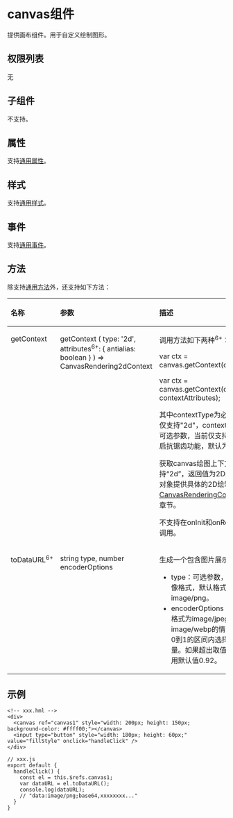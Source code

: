 # canvas组件<a name="ZH-CN_TOPIC_0000001209252175"></a>

提供画布组件。用于自定义绘制图形。

## 权限列表<a name="zh-cn_topic_0000001127284886_section11257113618419"></a>

无

## 子组件<a name="zh-cn_topic_0000001127284886_section9288143101012"></a>

不支持。

## 属性<a name="zh-cn_topic_0000001127284886_section2907183951110"></a>

支持[通用属性](js-components-common-attributes.md)。

## 样式<a name="zh-cn_topic_0000001127284886_section5775351116"></a>

支持[通用样式](js-components-common-styles.md)。

## 事件<a name="zh-cn_topic_0000001127284886_section1729055142211"></a>

支持[通用事件](js-components-common-events.md)。

## 方法<a name="zh-cn_topic_0000001127284886_section47669296127"></a>

除支持[通用方法](js-components-common-methods.md)外，还支持如下方法：

<a name="zh-cn_topic_0000001127284886_td0f869ce272e4d90b1c7df558ad7635e"></a>
<table><thead align="left"><tr id="zh-cn_topic_0000001127284886_rf11e90428c78465b9e3a0c3ec2222a3c"><th class="cellrowborder" valign="top" width="10.81%" id="mcps1.1.4.1.1"><p id="zh-cn_topic_0000001127284886_a11b4cb4edcf14b5584841b089cbea895"><a name="zh-cn_topic_0000001127284886_a11b4cb4edcf14b5584841b089cbea895"></a><a name="zh-cn_topic_0000001127284886_a11b4cb4edcf14b5584841b089cbea895"></a>名称</p>
</th>
<th class="cellrowborder" valign="top" width="26.19%" id="mcps1.1.4.1.2"><p id="zh-cn_topic_0000001127284886_ac56fe081db8a4ddca537c39d9abfcd33"><a name="zh-cn_topic_0000001127284886_ac56fe081db8a4ddca537c39d9abfcd33"></a><a name="zh-cn_topic_0000001127284886_ac56fe081db8a4ddca537c39d9abfcd33"></a>参数</p>
</th>
<th class="cellrowborder" valign="top" width="63%" id="mcps1.1.4.1.3"><p id="zh-cn_topic_0000001127284886_a05cdd2c741a54fe3a44575a5b2384be3"><a name="zh-cn_topic_0000001127284886_a05cdd2c741a54fe3a44575a5b2384be3"></a><a name="zh-cn_topic_0000001127284886_a05cdd2c741a54fe3a44575a5b2384be3"></a>描述</p>
</th>
</tr>
</thead>
<tbody><tr id="zh-cn_topic_0000001127284886_r960677f8f5e64d7f9b33b8a0ae0c824f"><td class="cellrowborder" valign="top" width="10.81%" headers="mcps1.1.4.1.1 "><p id="zh-cn_topic_0000001127284886_p931916913120"><a name="zh-cn_topic_0000001127284886_p931916913120"></a><a name="zh-cn_topic_0000001127284886_p931916913120"></a>getContext</p>
</td>
<td class="cellrowborder" valign="top" width="26.19%" headers="mcps1.1.4.1.2 "><p id="zh-cn_topic_0000001127284886_p685785963319"><a name="zh-cn_topic_0000001127284886_p685785963319"></a><a name="zh-cn_topic_0000001127284886_p685785963319"></a>getContext  ( type: '2d', attributes<sup id="zh-cn_topic_0000001127284886_sup1114274719338"><a name="zh-cn_topic_0000001127284886_sup1114274719338"></a><a name="zh-cn_topic_0000001127284886_sup1114274719338"></a>6+</sup>:  { antialias: boolean } ) =&gt; CanvasRendering2dContext</p>
</td>
<td class="cellrowborder" valign="top" width="63%" headers="mcps1.1.4.1.3 "><p id="zh-cn_topic_0000001127284886_p176180219405"><a name="zh-cn_topic_0000001127284886_p176180219405"></a><a name="zh-cn_topic_0000001127284886_p176180219405"></a>调用方法如下两种<sup id="zh-cn_topic_0000001127284886_sup520217171365"><a name="zh-cn_topic_0000001127284886_sup520217171365"></a><a name="zh-cn_topic_0000001127284886_sup520217171365"></a><span>6+</span></sup>：</p>
<p id="zh-cn_topic_0000001127284886_p1161802114405"><a name="zh-cn_topic_0000001127284886_p1161802114405"></a><a name="zh-cn_topic_0000001127284886_p1161802114405"></a>var ctx = canvas.getContext(contextType);</p>
<p id="zh-cn_topic_0000001127284886_p1161882115404"><a name="zh-cn_topic_0000001127284886_p1161882115404"></a><a name="zh-cn_topic_0000001127284886_p1161882115404"></a>var ctx = canvas.getContext(contextType, contextAttributes);</p>
<p id="zh-cn_topic_0000001127284886_p1361802194016"><a name="zh-cn_topic_0000001127284886_p1361802194016"></a><a name="zh-cn_topic_0000001127284886_p1361802194016"></a>其中contextType为必填项，当前<span id="zh-cn_topic_0000001127284886_ph96538554519"><a name="zh-cn_topic_0000001127284886_ph96538554519"></a><a name="zh-cn_topic_0000001127284886_ph96538554519"></a>仅</span>支持"2d"，contextAttributes为可选参数，当前仅支持配置是否开启抗锯齿功能，默认为关闭。</p>
<p id="zh-cn_topic_0000001127284886_p1260014407342"><a name="zh-cn_topic_0000001127284886_p1260014407342"></a><a name="zh-cn_topic_0000001127284886_p1260014407342"></a><span id="zh-cn_topic_0000001127284886_ph1178411520620"><a name="zh-cn_topic_0000001127284886_ph1178411520620"></a><a name="zh-cn_topic_0000001127284886_ph1178411520620"></a>获取canvas绘图上下文</span><span id="zh-cn_topic_0000001127284886_ph84401347573"><a name="zh-cn_topic_0000001127284886_ph84401347573"></a><a name="zh-cn_topic_0000001127284886_ph84401347573"></a>，</span><span id="zh-cn_topic_0000001127284886_ph175721426712"><a name="zh-cn_topic_0000001127284886_ph175721426712"></a><a name="zh-cn_topic_0000001127284886_ph175721426712"></a>参数仅支持</span><span id="zh-cn_topic_0000001127284886_ph195904508914"><a name="zh-cn_topic_0000001127284886_ph195904508914"></a><a name="zh-cn_topic_0000001127284886_ph195904508914"></a>“2d”，</span>返回值为2D绘制对象，该对象提供具体的2D绘制操作。详见<a href="js-components-canvas-canvasrenderingcontext2d.md">CanvasRenderingContext2D对象</a>章节。</p>
<p id="zh-cn_topic_0000001127284886_p14183154363412"><a name="zh-cn_topic_0000001127284886_p14183154363412"></a><a name="zh-cn_topic_0000001127284886_p14183154363412"></a>不支持在onInit和onReady中进行调用。</p>
</td>
</tr>
<tr id="zh-cn_topic_0000001127284886_row13364759185512"><td class="cellrowborder" valign="top" width="10.81%" headers="mcps1.1.4.1.1 "><p id="zh-cn_topic_0000001127284886_p5364145915552"><a name="zh-cn_topic_0000001127284886_p5364145915552"></a><a name="zh-cn_topic_0000001127284886_p5364145915552"></a>toDataURL<sup id="zh-cn_topic_0000001127284886_sup822112587185"><a name="zh-cn_topic_0000001127284886_sup822112587185"></a><a name="zh-cn_topic_0000001127284886_sup822112587185"></a>6+</sup></p>
</td>
<td class="cellrowborder" valign="top" width="26.19%" headers="mcps1.1.4.1.2 "><p id="zh-cn_topic_0000001127284886_p12364115935515"><a name="zh-cn_topic_0000001127284886_p12364115935515"></a><a name="zh-cn_topic_0000001127284886_p12364115935515"></a>string type, number encoderOptions</p>
</td>
<td class="cellrowborder" valign="top" width="63%" headers="mcps1.1.4.1.3 "><p id="zh-cn_topic_0000001127284886_p1336455955512"><a name="zh-cn_topic_0000001127284886_p1336455955512"></a><a name="zh-cn_topic_0000001127284886_p1336455955512"></a>生成一个包含图片展示的URL。</p>
<a name="zh-cn_topic_0000001127284886_ul155726311612"></a><a name="zh-cn_topic_0000001127284886_ul155726311612"></a><ul id="zh-cn_topic_0000001127284886_ul155726311612"><li>type：可选参数，用于指定图像格式，默认格式为image/png。</li><li>encoderOptions：在指定图片格式为image/jpeg或image/webp的情况下，可以从0到1的区间内选择图片的质量。如果超出取值范围，将会使用默认值0.92。</li></ul>
</td>
</tr>
</tbody>
</table>

## 示例<a name="zh-cn_topic_0000001127284886_section42931433142318"></a>

```
<!-- xxx.hml -->
<div>
  <canvas ref="canvas1" style="width: 200px; height: 150px; background-color: #ffff00;"></canvas>
  <input type="button" style="width: 180px; height: 60px;" value="fillStyle" onclick="handleClick" />
</div>
```

```
// xxx.js
export default {
  handleClick() {
    const el = this.$refs.canvas1;
    var dataURL = el.toDataURL();
    console.log(dataURL);
    // "data:image/png;base64,xxxxxxxx..."
  }
}
```

